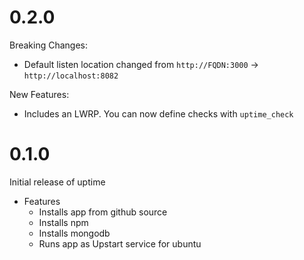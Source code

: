 # 0.2.0

Breaking Changes:

* Default listen location changed from `http://FQDN:3000` -> `http://localhost:8082`

New Features:

* Includes an LWRP. You can now define checks with `uptime_check`

# 0.1.0

Initial release of uptime

* Features
  * Installs app from github source
  * Installs npm
  * Installs mongodb
  * Runs app as Upstart service for ubuntu
